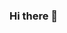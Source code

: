 ### Hi there 👋

<!--
**THASNIA RAHMAN ** is a ✨ _special_ ✨ repository because its `README.md` (this file) appears on your GitHub profile.

Here are some ideas to get you started:

- 🔭 I’m currently looking for a job in software engineering
- 🌱 I’m currently learning how to work with SQL.
- 📫 How to reach me: Email: thasnia.rahman00@gmail.com
- ** LINKEDIN: https://www.linkedin.com/in/thasniarahman/ **
- 😄 Pronouns: ...
- ⚡ Fun fact: I am currently completing a software engineering bootcamp with hyperionDev.
-->
